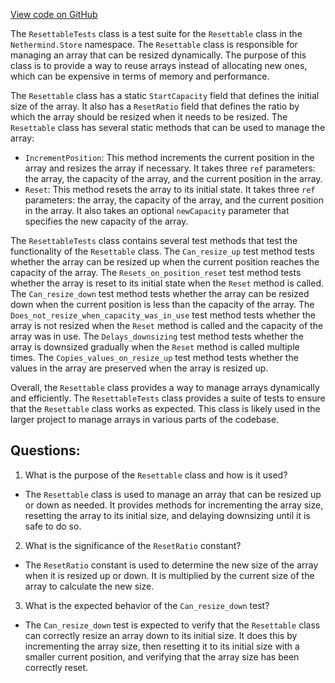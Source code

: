 [View code on GitHub](https://github.com/NethermindEth/nethermind/src/Nethermind/Nethermind.State.Test/ResettableTests.cs)

The `ResettableTests` class is a test suite for the `Resettable` class in the `Nethermind.Store` namespace. The `Resettable` class is responsible for managing an array that can be resized dynamically. The purpose of this class is to provide a way to reuse arrays instead of allocating new ones, which can be expensive in terms of memory and performance.

The `Resettable` class has a static `StartCapacity` field that defines the initial size of the array. It also has a `ResetRatio` field that defines the ratio by which the array should be resized when it needs to be resized. The `Resettable` class has several static methods that can be used to manage the array:

- `IncrementPosition`: This method increments the current position in the array and resizes the array if necessary. It takes three `ref` parameters: the array, the capacity of the array, and the current position in the array.
- `Reset`: This method resets the array to its initial state. It takes three `ref` parameters: the array, the capacity of the array, and the current position in the array. It also takes an optional `newCapacity` parameter that specifies the new capacity of the array.

The `ResettableTests` class contains several test methods that test the functionality of the `Resettable` class. The `Can_resize_up` test method tests whether the array can be resized up when the current position reaches the capacity of the array. The `Resets_on_position_reset` test method tests whether the array is reset to its initial state when the `Reset` method is called. The `Can_resize_down` test method tests whether the array can be resized down when the current position is less than the capacity of the array. The `Does_not_resize_when_capacity_was_in_use` test method tests whether the array is not resized when the `Reset` method is called and the capacity of the array was in use. The `Delays_downsizing` test method tests whether the array is downsized gradually when the `Reset` method is called multiple times. The `Copies_values_on_resize_up` test method tests whether the values in the array are preserved when the array is resized up.

Overall, the `Resettable` class provides a way to manage arrays dynamically and efficiently. The `ResettableTests` class provides a suite of tests to ensure that the `Resettable` class works as expected. This class is likely used in the larger project to manage arrays in various parts of the codebase.
## Questions: 
 1. What is the purpose of the `Resettable` class and how is it used?
- The `Resettable` class is used to manage an array that can be resized up or down as needed. It provides methods for incrementing the array size, resetting the array to its initial size, and delaying downsizing until it is safe to do so.

2. What is the significance of the `ResetRatio` constant?
- The `ResetRatio` constant is used to determine the new size of the array when it is resized up or down. It is multiplied by the current size of the array to calculate the new size.

3. What is the expected behavior of the `Can_resize_down` test?
- The `Can_resize_down` test is expected to verify that the `Resettable` class can correctly resize an array down to its initial size. It does this by incrementing the array size, then resetting it to its initial size with a smaller current position, and verifying that the array size has been correctly reset.